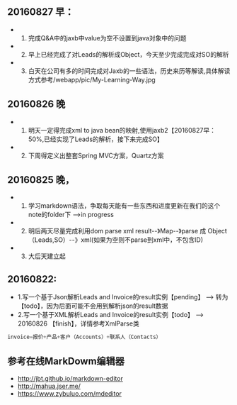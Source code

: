 
## 20160827 早：
* 1. 完成Q&A中的jaxb中value为空不设置到java对象中的问题
* 2. 早上已经完成了对Leads的解析成Object，今天至少完成完成对SO的解析
* 3. 白天在公司有多的时间完成对Jaxb的一些语法，历史来历等解读,具体解读方式参考/webapp/pic/My-Learning-Way.jpg

## 20160826 晚
* 1. 明天一定得完成xml to java bean的映射,使用jaxb2【20160827早：50%,已经实现了Leads的解析，接下来完成SO】
* 2. 下周得定义出整套Spring MVC方案，Quartz方案

## 20160825 晚，
* 1. 学习markdown语法，争取每天能有一些东西和进度更新在我们的这个note的folder下 -->in progress
* 2. 明后两天尽量完成利用dom parse xml result--》Map--》parse 成 Object（Leads,SO）--》xml(如果为空则不parse到xml中，不包含ID)
* 3. 大后天建立起

## 20160822:
* 1.写一个基于Json解析Leads and Invoice的result实例【pending】 --> 转为【todo】，因为后面可能不会用到解析json的result数据
* 2.写一个基于XML解析Leads and Invoice的result实例【todo】 --> 20160826 【finish】，详情参考XmlParse类
```javascript
invoice=报价+产品+客户（Accounts）+联系人（Contacts）
```

## 参考在线MarkDowm编辑器
* http://jbt.github.io/markdown-editor
* http://mahua.jser.me/
* https://www.zybuluo.com/mdeditor



